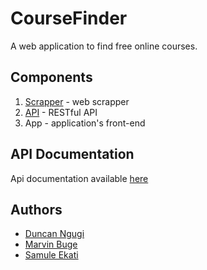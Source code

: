 # CourseFinder
A web application to find free online courses.

## Components
1. [Scrapper](./scraper/) - web scrapper
2. [API](./api/) - RESTful API
3. App - application's front-end

## API Documentation
Api documentation available [here](./api/documentation/)

## Authors
- [Duncan Ngugi](https://github.com/ngugimuchangi)
- [Marvin Buge](https://github.com/bugemarvin)
- [Samule Ekati](https://github.com/Samuthe)
